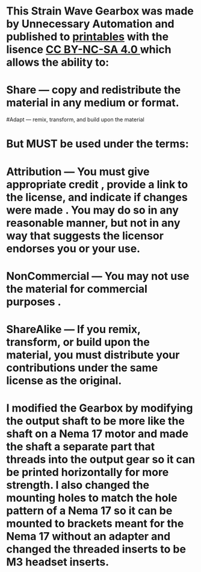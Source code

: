# This Strain Wave Gearbox was made by Unnecessary Automation and published to [printables](https://www.printables.com/model/1098371-strain-wave-gearbox) with the lisence [CC BY-NC-SA 4.0 ](https://creativecommons.org/licenses/by-nc-sa/4.0/) which allows the ability to:

# Share — copy and redistribute the material in any medium or format.

#Adapt — remix, transform, and build upon the material

# But MUST be used under the terms:

# Attribution — You must give appropriate credit , provide a link to the license, and indicate if changes were made . You may do so in any reasonable manner, but not in any way that suggests the licensor endorses you or your use.

# NonCommercial — You may not use the material for commercial purposes .

# ShareAlike — If you remix, transform, or build upon the material, you must distribute your contributions under the same license as the original.

# I modified the Gearbox by modifying the output shaft to be more like the shaft on a Nema 17 motor and made the shaft a separate part that threads into the output gear so it can be printed horizontally for more strength. I also changed the mounting holes to match the hole pattern of a Nema 17 so it can be mounted to brackets meant for the Nema 17 without an adapter and changed the threaded inserts to be M3 headset inserts.
